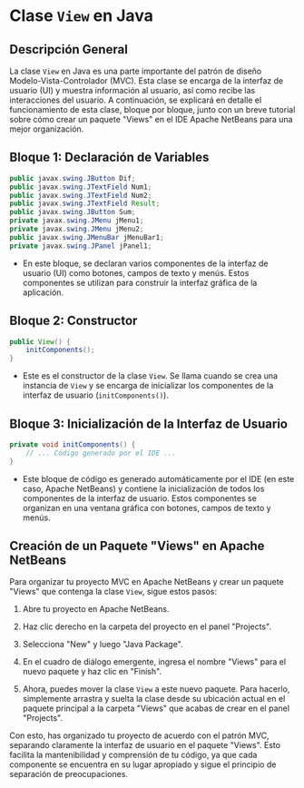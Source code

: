 # Clase `View` en Java

## Descripción General

La clase `View` en Java es una parte importante del patrón de diseño Modelo-Vista-Controlador (MVC). Esta clase se encarga de la interfaz de usuario (UI) y muestra información al usuario, así como recibe las interacciones del usuario. A continuación, se explicará en detalle el funcionamiento de esta clase, bloque por bloque, junto con un breve tutorial sobre cómo crear un paquete "Views" en el IDE Apache NetBeans para una mejor organización.

## Bloque 1: Declaración de Variables

```java
public javax.swing.JButton Dif;
public javax.swing.JTextField Num1;
public javax.swing.JTextField Num2;
public javax.swing.JTextField Result;
public javax.swing.JButton Sum;
private javax.swing.JMenu jMenu1;
private javax.swing.JMenu jMenu2;
public javax.swing.JMenuBar jMenuBar1;
private javax.swing.JPanel jPanel1;
```

- En este bloque, se declaran varios componentes de la interfaz de usuario (UI) como botones, campos de texto y menús. Estos componentes se utilizan para construir la interfaz gráfica de la aplicación.

## Bloque 2: Constructor

```java
public View() {
    initComponents();
}
```

- Este es el constructor de la clase `View`. Se llama cuando se crea una instancia de `View` y se encarga de inicializar los componentes de la interfaz de usuario (`initComponents()`).

## Bloque 3: Inicialización de la Interfaz de Usuario

```java
private void initComponents() {
    // ... Código generado por el IDE ...
}
```

- Este bloque de código es generado automáticamente por el IDE (en este caso, Apache NetBeans) y contiene la inicialización de todos los componentes de la interfaz de usuario. Estos componentes se organizan en una ventana gráfica con botones, campos de texto y menús.

## Creación de un Paquete "Views" en Apache NetBeans

Para organizar tu proyecto MVC en Apache NetBeans y crear un paquete "Views" que contenga la clase `View`, sigue estos pasos:

1. Abre tu proyecto en Apache NetBeans.

2. Haz clic derecho en la carpeta del proyecto en el panel "Projects".

3. Selecciona "New" y luego "Java Package".

4. En el cuadro de diálogo emergente, ingresa el nombre "Views" para el nuevo paquete y haz clic en "Finish".

5. Ahora, puedes mover la clase `View` a este nuevo paquete. Para hacerlo, simplemente arrastra y suelta la clase desde su ubicación actual en el paquete principal a la carpeta "Views" que acabas de crear en el panel "Projects".

Con esto, has organizado tu proyecto de acuerdo con el patrón MVC, separando claramente la interfaz de usuario en el paquete "Views". Esto facilita la mantenibilidad y comprensión de tu código, ya que cada componente se encuentra en su lugar apropiado y sigue el principio de separación de preocupaciones.
